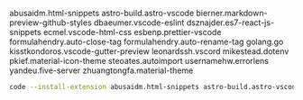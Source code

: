 abusaidm.html-snippets
astro-build.astro-vscode
bierner.markdown-preview-github-styles
dbaeumer.vscode-eslint
dsznajder.es7-react-js-snippets
ecmel.vscode-html-css
esbenp.prettier-vscode
formulahendry.auto-close-tag
formulahendry.auto-rename-tag
golang.go
kisstkondoros.vscode-gutter-preview
leonardssh.vscord
mikestead.dotenv
pkief.material-icon-theme
steoates.autoimport
usernamehw.errorlens
yandeu.five-server
zhuangtongfa.material-theme

<!-- Install all with one command -->
```bash
code --install-extension abusaidm.html-snippets astro-build.astro-vscode bierner.markdown-preview-github-styles dbaeumer.vscode-eslint dsznajder.es7-react-js-snippets ecmel.vscode-html-css esbenp.prettier-vscode formulahendry.auto-close-tag formulahendry.auto-rename-tag golang.go kisstkondoros.vscode-gutter-preview leonardssh.vscord mikestead.dotenv pkief.material-icon-theme steoates.autoimport usernamehw.errorlens yandeu.five-server zhuangtongfa.material-theme
```

